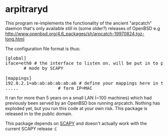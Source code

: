 # arpitraryd

This program re-implements the functionality of the ancient "arpcatch" daemon that's only available still in (some older?) releases of OpenBSD e.g <http://www.openbsd.org/4.6_packages/sh/arpcatch-19970824.tgz-long.html>

The configuration file format is thus:

<pre>
[global]
iface=eth0 # the interface to listen on. will be put in to promiscuous 
       # mode by SCAPY

[mappings]
192.0.2.1=ab:ab:ab:ab:ab:ab # define your mappings here in the 
.....               # form IP=MAC 
</pre>

It ran for more than 5 years on a small LAN (~100 machines) which had 
previously been served by an OpenBSD box running arpcatch.  Nothing has exploded 
yet, but you run this code at your own risk. This package is released in to 
the public domain.

This package depends on [SCAPY](http://www.secdev.org/projects/scapy/) and doesn't actually work with the current SCAPY release :(
